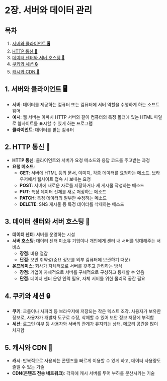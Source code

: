 # 2장. 서버와 데이터 관리

## 목차
1. [서버와 클라이언트 🖥️](#1-서버와-클라이언트)
2. [HTTP 통신 📱](#2-http-통신)
3. [데이터 센터와 서버 호스팅 🏢](#3-데이터-센터와-서버-호스팅)
4. [쿠키와 세션 🔒](#4-쿠키와-세션)
5. [캐시와 CDN 🚀](#5-캐시와-cdn)

## 1. 서버와 클라이언트 🖥️

- **서버**: 데이터를 제공하는 컴퓨터 또는 컴퓨터에 서버 역할을 수행하게 하는 소프트웨어
- **예시**: 웹 서버는 아파치 HTTP 서버와 같이 컴퓨터의 특정 폴더에 있는 HTML 파일로 웹사이트를 표시할 수 있게 하는 프로그램
- **클라이언트**: 데이터를 받는 컴퓨터

## 2. HTTP 통신 📱

- **HTTP 통신**: 클라이언트와 서버가 요청 메소드와 응답 코드를 주고받는 과정
- **요청 메소드**:
  - **GET**: 서버에 HTML 등의 문서, 이미지, 각종 데이터를 요청하는 메소드. 브라우저에서 웹사이트 접속 시 보내는 요청
  - **POST**: 서버에 새로운 자료를 저장하거나 새 게시물 작성하는 메소드
  - **PUT**: 특정 데이터 전체를 새로 저장하는 메소드
  - **PATCH**: 특정 데이터의 일부만 수정하는 메소드
  - **DELETE**: SNS 게시물 등 특정 데이터를 삭제하는 메소드

## 3. 데이터 센터와 서버 호스팅 🏢

- **데이터 센터**: 서버를 운영하는 시설
- **서버 호스팅**: 데이터 센터 미소유 기업이나 개인에게 센터 내 서버를 임대해주는 서비스
  - **장점**: 비용 절감
  - **단점**: 보안 취약성(중요 정보를 외부 컴퓨터에 보관하기 때문)
- **온프레미스**: 회사가 자체적으로 서버를 갖추고 관리하는 방식
  - **장점**: 기업이 자체적으로 서버를 구체적으로 구성하고 통제할 수 있음
  - **단점**: 데이터 센터 운영 인력 필요, 자체 서버를 위한 물리적 공간 필요

## 4. 쿠키와 세션 🔒

- **쿠키**: 크롬이나 사파리 등 브라우저에 저장되는 작은 텍스트 조각. 사용자가 보유한 정보로, 사용자가 개발자 도구로 수정, 삭제할 수 있어 보안 정보 저장에 부적합
- **세션**: 로그인 여부 등 사용자와 서버의 관계가 유지되는 상태. 메모리 공간을 많이 차지함

## 5. 캐시와 CDN 🚀

- **캐시**: 반복적으로 사용되는 콘텐츠를 빠르게 이용할 수 있게 하고, 데이터 사용량도 줄일 수 있는 기술
- **CDN(콘텐츠 전송 네트워크)**: 각지에 캐시 서버를 두어 부하를 분산시키는 기술
